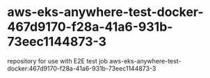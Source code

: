 # aws-eks-anywhere-test-docker-467d9170-f28a-41a6-931b-73eec1144873-3
repository for use with E2E test job aws-eks-anywhere-test-docker:467d9170-f28a-41a6-931b-73eec1144873-3
